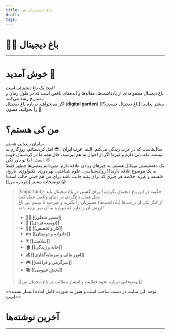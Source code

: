 ```yaml
---
title: باغ دیجیتال من
draft: 
tags:
---
```

# 👨‍🌾 باغ دیجیتال
---
# خوش آمدید 👋
اینجا یک باغ دیجیتالی است!  
باغ دیجیتال مجموعه‌ای از یادداشت‌ها، مقاله‌ها و ایده‌های ناقص است که در طول زمان و به‌تدریج رشد می‌کنند.  
اگر می‌خواهید درباره باغ دیجیتال (**digital garden**) بیشتر بدانید [[باغ دیجیتال چیست؟]] را بخوانید. ممنون 🙏
# من کی هستم؟
سامان زندیانی هستم.  
سال‌هاست که در غرب زندگی می‌کنم. البته، **غرب ایران** . 😎
اهل کردستانم، روزگارم بد نیست، تکه نانی دارم و غیره!
اگر از احوال ما هم بپرسید، حال همه ما در کردستان خوب است، اما تو باور نکن. 🙄  
یک دهه‌شصتی تیپیکال هستم. به چیزهای زیادی علاقه دارم. نمی‌دانم بعضی‌ها چطور فقط به یک موضوع علاقه دارند؟! روان‌شناسی، علوم شناختی، بهره‌وری، تکنولوژی، تاریخ، فلسفه و غیره. خلاصه هر چیزی که برای بقیه جالب باشد برای من هم خیلی جالب است! 😜 توضیحات بیشتر [[درباره من]]  
> [!important]- چگونه در این باغ دیجیتال بگردیم؟
> برای گشتن در باغ دیجیتال باید مثل همان باغ‌گردی در دنیای واقعی عمل کنید.  
> از کنار یکی از درخت‌ها (یادداشت‌ها) مسیرتان را بگیرید و بچرخید تا ببینیم این باغ ارزش آن را دارد که دوباره به آن سر بزنید یا نه!
> - **👨‍💼 [[مسیر شغلی]]**
> - **🌱 [[توسعه فردی]]**
> - **👨‍💻 [[کار و تخصص]]**
> - 👪 **[[خانواده و دوستان]]**
> - 💗 **[[سلامت]]**
> - **🏠 [[خانه و زندگی]]**
> - **💰 [[امور مالی و سرمایه‌گذاری]]**
> - **🎮 [[سرگرمی و فراغت]]**
> - **📚 [[بخش عمومی]]**
> 
> [[توضیحاتی درباره نحوه فعالیت و انتشار مطالب در باغ دیجیتال من]]

 ==توجه: این سایت در دست ساخت است و هنوز به صورت کامل آماده انتشار نشده است==
# آخرین نوشته‌ها


--- 
